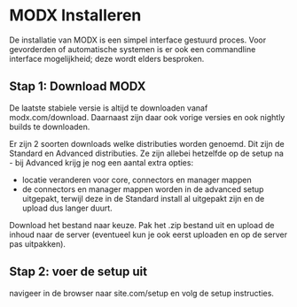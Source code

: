 # MODX Installeren

De installatie van MODX is een simpel interface gestuurd proces. Voor gevorderden of automatische systemen is er ook een commandline interface mogelijkheid; deze wordt elders besproken.

## Stap 1: Download MODX
De laatste stabiele versie is altijd te downloaden vanaf modx.com/download. Daarnaast zijn daar ook vorige versies en ook nightly builds te downloaden. 

Er zijn 2 soorten downloads welke distributies worden genoemd. Dit zijn de Standard en Advanced distributies. Ze zijn allebei hetzelfde op de setup na - bij Advanced krijg je nog een aantal extra opties:
- locatie veranderen voor core, connectors en manager mappen
- de connectors en manager mappen worden in de advanced setup uitgepakt, terwijl deze in de Standard install al uitgepakt zijn en de upload dus langer duurt.

Download het bestand naar keuze. Pak het .zip bestand uit en upload de inhoud naar de server (eventueel kun je ook eerst uploaden en op de server pas uitpakken).

## Stap 2: voer de setup uit
 navigeer in de browser naar site.com/setup en volg de setup instructies. 